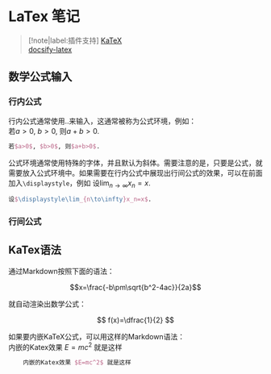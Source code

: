 # LaTex 笔记
> [!note|label:插件支持]
> [KaTeX](https://github.com/KaTeX/KaTeX)  
> [docsify-latex](https://scruel.github.io/docsify-latex/#/?id=usage)  
 


## 数学公式输入

### 行内公式
行内公式通常使用$..$来输入，这通常被称为公式环境，例如：  
若$a>0$, $b>0$, 则$a+b>0$.
```tex
若$a>0$, $b>0$, 则$a+b>0$.
```
公式环境通常使用特殊的字体，并且默认为斜体。需要注意的是，只要是公式，就需要放入公式环境中。如果需要在行内公式中展现出行间公式的效果，可以在前面加入```\displaystyle```，例如
设$\displaystyle\lim_{n\to\infty}x_n=x$.
```tex
设$\displaystyle\lim_{n\to\infty}x_n=x$.
```
### 行间公式


## KaTex语法
通过Markdown按照下面的语法：
```math
x=\frac{-b\pm\sqrt{b^2-4ac}}{2a}
```

就自动渲染出数学公式：
 
$$  
 f(x)=\dfrac{1}{2}  
$$  
 
如果要内嵌KaTeX公式，可以用这样的Markdown语法：  
内嵌的Katex效果 $E=mc^2$ 就是这样
```latex
    内嵌的Katex效果 $E=mc^2$ 就是这样
```


